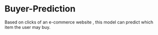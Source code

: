 # Buyer-Prediction
Based on clicks of an e-commerce website , this model can predict which item the user may buy.

